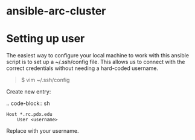 # ansible-arc-cluster

Setting up user
===============

The easiest way to configure your local machine to work with this ansible script is to set up a ~/.ssh/config file. This allows us to connect with the correct credentials without needing a hard-coded username.

> $ vim ~/.ssh/config

Create new entry:

.. code-block:: sh

	Host *.rc.pdx.edu
		User <username>

Replace <username> with your username.
